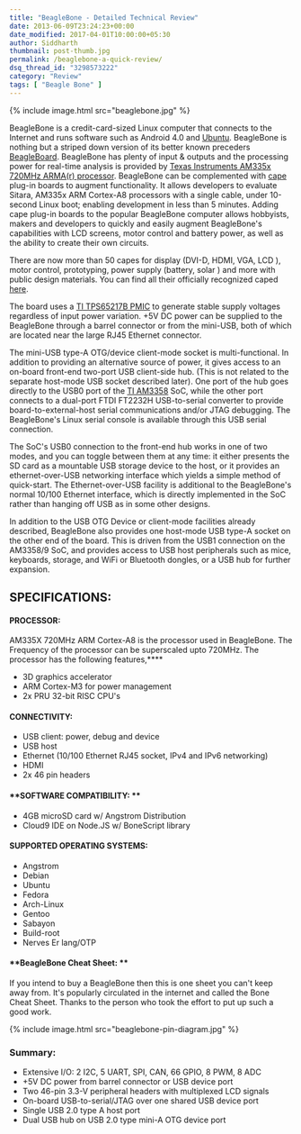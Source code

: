 ```yaml
---
title: "BeagleBone - Detailed Technical Review"
date: 2013-06-09T23:24:23+00:00
date_modified: 2017-04-01T10:00:00+05:30
author: Siddharth
thumbnail: post-thumb.jpg
permalink: /beaglebone-a-quick-review/
dsq_thread_id: "3298573222"
category: "Review"
tags: [ "Beagle Bone" ]
---
```


{% include image.html src="beaglebone.jpg" %}

BeagleBone is a credit-card-sized Linux computer that connects to the Internet and runs software such as Android 4.0 and [Ubuntu](https://wiki.ubuntu.com/ARM). BeagleBone is nothing but a striped down version of its better known preceders [BeagleBoard](http://beagleboard.org/Products/BeagleBoard). BeagleBone has plenty of input & outputs and the processing power for real-time analysis is provided by [Texas Instruments AM335x 720MHz ARMA(r) processor](http://in.element14.com/texas-instruments). BeagleBone can be complemented with [cape](http://beagleboard.org/cape) plug-in boards to augment functionality. It allows developers to evaluate Sitara, AM335x ARM Cortex-A8 processors with a single cable, under 10-second Linux boot; enabling development in less than 5 minutes. Adding cape plug-in boards to the popular BeagleBone computer allows hobbyists, makers and developers to quickly and easily augment BeagleBone's capabilities with LCD screens, motor control and battery power, as well as the ability to create their own circuits.

There are now more than 50 capes for display (DVI-D, HDMI, VGA, LCD ), motor control, prototyping, power supply (battery, solar ) and more with public design materials. You can find all their officially recognized caped [here](http://circuitco.com/support/index.php?title=BeagleBone_Capes).

The board uses a [TI TPS65217B PMIC](http://www.ti.com/product/tps65217b) to generate stable supply voltages regardless of input power variation. +5V DC power can be supplied to the BeagleBone through a barrel connector or from the mini-USB, both of which are located near the large RJ45 Ethernet connector.

The mini-USB type-A OTG/device client-mode socket is multi-functional. In addition to providing an alternative source of power, it gives access to an on-board front-end two-port USB client-side hub. (This is not related to the separate host-mode USB socket described later). One port of the hub goes directly to the USB0 port of the [TI AM3358](http://www.ti.com/product/am3358) SoC, while the other port connects to a dual-port FTDI FT2232H USB-to-serial converter to provide board-to-external-host serial communications and/or JTAG debugging. The BeagleBone's Linux serial console is available through this USB serial connection.

The SoC's USB0 connection to the front-end hub works in one of two modes, and you can toggle between them at any time: it either presents the SD card as a mountable USB storage device to the host, or it provides an ethernet-over-USB networking interface which yields a simple method of quick-start. The Ethernet-over-USB facility is additional to the BeagleBone's normal 10/100 Ethernet interface, which is directly implemented in the SoC rather than hanging off USB as in some other designs.

In addition to the USB OTG Device or client-mode facilities already described, BeagleBone also provides one host-mode USB type-A socket on the other end of the board. This is driven from the USB1 connection on the AM3358/9 SoC, and provides access to USB host peripherals such as mice, keyboards, storage, and WiFi or Bluetooth dongles, or a USB hub for further expansion.

## **SPECIFICATIONS:**

#### **PROCESSOR:**

AM335X 720MHz ARM Cortex-A8 is the processor used in BeagleBone. The Frequency of the processor can be superscaled upto 720MHz. The processor has the following features,****

  * 3D graphics accelerator
  * ARM Cortex-M3 for power management
  * 2x PRU 32-bit RISC CPU's

#### **CONNECTIVITY:**

  * USB client: power, debug and device
  * USB host
  * Ethernet (10/100 Ethernet RJ45 socket, IPv4 and IPv6 networking)
  * HDMI
  * 2x 46 pin headers

#### **SOFTWARE COMPATIBILITY: **

  * 4GB microSD card w/ Angstrom Distribution
  * Cloud9 IDE on Node.JS w/ BoneScript library

#### **SUPPORTED OPERATING SYSTEMS:**

  * Angstrom
  * Debian
  * Ubuntu
  * Fedora
  * Arch-Linux
  * Gentoo
  * Sabayon
  * Build-root
  * Nerves Er lang/OTP

#### **BeagleBone Cheat Sheet: **

If you intend to buy a BeagleBone then this is one sheet you can't keep away from. It's popularly circulated in the internet and called the Bone Cheat Sheet. Thanks to the person who took the effort to put up such a good work.

{% include image.html src="beaglebone-pin-diagram.jpg" %}

### **Summary:**

  * Extensive I/O: 2 I2C, 5 UART, SPI, CAN, 66 GPIO, 8 PWM, 8 ADC
  * +5V DC power from barrel connector or USB device port
  * Two 46-pin 3.3-V peripheral headers with multiplexed LCD signals
  * On-board USB-to-serial/JTAG over one shared USB device port
  * Single USB 2.0 type A host port
  * Dual USB hub on USB 2.0 type mini-A OTG device port

